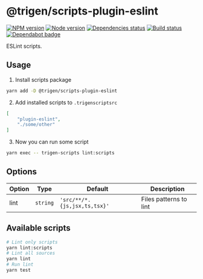 # @trigen/scripts-plugin-eslint

[![NPM version][npm]][npm-url]
[![Node version][node]][node-url]
[![Dependencies status][deps]][deps-url]
[![Build status][build]][build-url]
[![Dependabot badge][dependabot]][dependabot-url]

[npm]: https://img.shields.io/npm/v/%40trigen/scripts-plugin-eslint.svg
[npm-url]: https://www.npmjs.com/package/@trigen/scripts-plugin-eslint

[node]: https://img.shields.io/node/v/%40trigen/scripts-plugin-eslint.svg
[node-url]: https://nodejs.org

[deps]: https://david-dm.org/TrigenSoftware/scripts.svg?path=packages/scripts-plugin-eslint
[deps-url]: https://david-dm.org/TrigenSoftware/scripts?path=packages/scripts-plugin-eslint

[build]: http://img.shields.io/travis/com/TrigenSoftware/scripts.svg
[build-url]: https://travis-ci.com/TrigenSoftware/scripts

[dependabot]: https://api.dependabot.com/badges/status?host=github&repo=TrigenSoftware/scripts
[dependabot-url]: https://dependabot.com/

ESLint scripts.

## Usage

1. Install scripts package

```bash
yarn add -D @trigen/scripts-plugin-eslint
```

2. Add installed scripts to `.trigenscriptsrc`

```json
[
    "plugin-eslint",
    "./some/other"
]
```

3. Now you can run some script

```bash
yarn exec -- trigen-scripts lint:scripts
```

## Options

| Option | Type | Default | Description |
|--------|------|---------|-------------|
| lint | `string` | `'src/**/*.{js,jsx,ts,tsx}'` | Files patterns to lint |

## Available scripts

```bash
# Lint only scripts
yarn lint:scripts
# Lint all sources
yarn lint
# Run lint
yarn test
```
